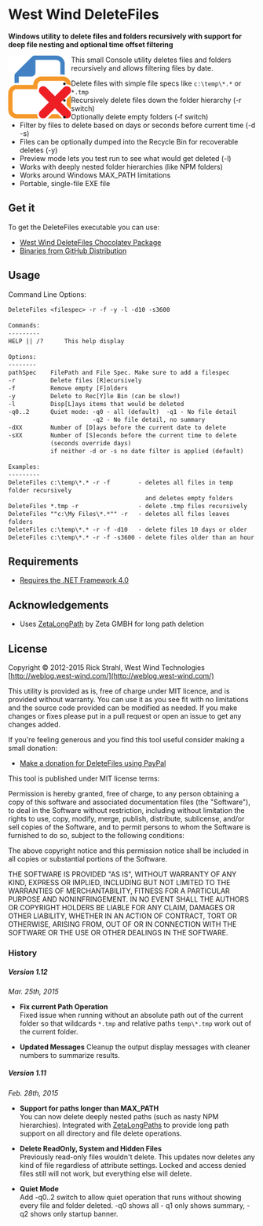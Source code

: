 # West Wind DeleteFiles
**Windows utility to delete files and folders recursively with support for deep file nesting and optional time offset filtering**

<img src="deletefiles.png" align="left" />
This small Console utility deletes files and folders recursively and allows filtering files by date.

* Delete files with simple file specs like `c:\temp\*.*` or `*.tmp`
* Recursively delete files down the folder hierarchy (-r switch)
* Optionally delete empty folders (-f switch)
* Filter by files to delete based on days or seconds before current time (-d -s)
* Files can be optionally dumped into the Recycle Bin for recoverable deletes (-y)
* Preview mode lets you test run to see what would get deleted (-l)
* Works with deeply nested folder hierarchies (like NPM folders)
* Works around Windows MAX_PATH limitations
* Portable, single-file EXE file

## Get it
To get the DeleteFiles executable you can use:

* [West Wind DeleteFiles Chocolatey Package](https://chocolatey.org/packages/DeleteFiles)
* [Binaries from GitHub Distribution](https://github.com/RickStrahl/DeleteFiles/tree/master/Distribution)

## Usage
Command Line Options:

```
DeleteFiles <filespec> -r -f -y -l -d10 -s3600

Commands:
---------
HELP || /?      This help display           

Options:
--------
pathSpec    FilePath and File Spec. Make sure to add a filespec
-r          Delete files [R]ecursively     
-f          Remove empty [F]olders
-y          Delete to Rec[Y]le Bin (can be slow!)
-l          Disp[L]ays items that would be deleted
-q0..2      Quiet mode: -q0 - all (default)  -q1 - No file detail
                        -q2 - No file detail, no summary
-dXX        Number of [D]ays before the current date to delete            
-sXX        Number of [S]econds before the current time to delete
            (seconds override days)
            if neither -d or -s no date filter is applied (default)

Examples:
---------
DeleteFiles c:\temp\*.* -r -f        - deletes all files in temp folder recursively 
                                       and deletes empty folders
DeleteFiles *.tmp -r                 - delete .tmp files recursively
DeleteFiles ""c:\My Files\*.*"" -r   - deletes all files leaves folders
DeleteFiles c:\temp\*.* -r -f -d10   - delete files 10 days or older 
DeleteFiles c:\temp\*.* -r -f -s3600 - delete files older than an hour
```


## Requirements
* [Requires the .NET Framework 4.0](http://www.microsoft.com/en-us/download/details.aspx?id=17851)

## Acknowledgements
* Uses [ZetaLongPath](http://zetalongpaths.codeplex.com) by Zeta GMBH for long path deletion

## License
Copyright © 2012-2015 Rick Strahl, West Wind Technologies<br/>
[http://weblog.west-wind.com/](http://weblog.west-wind.com/)

This utility is provided as is, free of charge under MIT licence, and is provided without warranty. You can use it as you see fit with no limitations and the source code provided can be modified as needed. If you make changes or fixes please put in a pull request or open an issue to get any changes added.

If you're feeling generous and you find this tool useful consider making a small donation:

* [Make a donation for DeleteFiles using PayPal](https://www.paypal.com/cgi-bin/webscr?cmd=_s-xclick&hosted_button_id=3CY6HGRTHSV5Y)


This tool is published under MIT license terms:

Permission is hereby granted, free of charge, to any person obtaining a copy of this software and
associated documentation files (the "Software"), to deal in the Software without restriction,
including without limitation the rights to use, copy, modify, merge, publish, distribute, sublicense,
and/or sell copies of the Software, and to permit persons to whom the Software is furnished to do so,
subject to the following conditions:

The above copyright notice and this permission notice shall be included in all copies or substantial
portions of the Software.

THE SOFTWARE IS PROVIDED "AS IS", WITHOUT WARRANTY OF ANY KIND, EXPRESS OR IMPLIED,
INCLUDING BUT NOT LIMITED TO THE WARRANTIES OF MERCHANTABILITY, FITNESS FOR A PARTICULAR PURPOSE AND
NONINFRINGEMENT. IN NO EVENT SHALL THE AUTHORS OR COPYRIGHT HOLDERS BE LIABLE FOR ANY CLAIM,
DAMAGES OR OTHER LIABILITY, WHETHER IN AN ACTION OF CONTRACT, TORT OR OTHERWISE, ARISING FROM,
OUT OF OR IN CONNECTION WITH THE SOFTWARE OR THE USE OR OTHER DEALINGS IN THE SOFTWARE.

### History

##### Version 1.12
*Mar. 25th, 2015*

* **Fix current Path Operation**<br/>
Fixed issue when running without an absolute path out of the current folder so that wildcards `*.tmp` and relative paths `temp\*.tmp` work out of the current folder.

* **Updated Messages**
Cleanup the output display messages with cleaner numbers to summarize results.

##### Version 1.11
*Feb. 28th, 2015*

* **Support for paths longer than MAX_PATH**<br/>
You can now delete deeply nested paths (such as nasty NPM hierarchies). Integrated with [ZetaLongPaths](https://github.com/UweKeim/ZetaLongPaths/) to provide long path support on all directory and file delete operations.

* **Delete ReadOnly, System and Hidden Files**<br/>
Previously read-only files wouldn't delete. This updates now deletes any kind of file regardless of attribute settings. Locked and access denied files still will not work, but everything else will delete.

* **Quiet Mode**<br/>
Add -q0..2 switch to allow quiet operation that runs without showing every file and folder deleted. -q0 shows all - q1 only shows summary, -q2 shows only startup banner.



